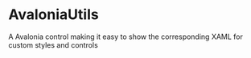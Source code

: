 # AvaloniaUtils
A Avalonia control making it easy to show the corresponding XAML for custom styles and controls
